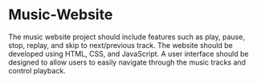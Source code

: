 # Music-Website
The music website project should include features such as play, pause, stop, replay, and skip to next/previous track. The website should be developed using HTML, CSS, and JavaScript. A user interface should be designed to allow users to easily navigate through the music tracks and control playback.
